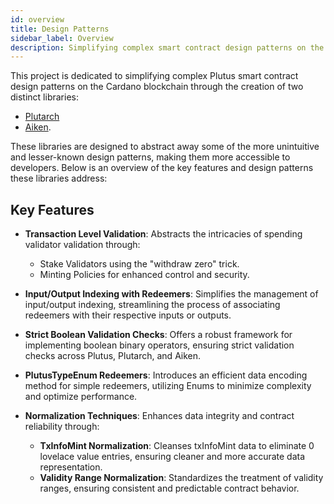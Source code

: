 ```yaml
---
id: overview
title: Design Patterns
sidebar_label: Overview
description: Simplifying complex smart contract design patterns on the Cardano blockchain
---
```


This project is dedicated to simplifying complex Plutus smart contract design patterns on the Cardano blockchain through the creation of two distinct libraries:

- [Plutarch](https://github.com/Anastasia-Labs/plutarch-design-patterns)
- [Aiken](https://github.com/Anastasia-Labs/aiken-design-patterns).

These libraries are designed to abstract away some of the more unintuitive and lesser-known design patterns, making them more accessible to developers. Below is an overview of the key features and design patterns these libraries address:

## Key Features

- **Transaction Level Validation**: Abstracts the intricacies of spending validator validation through:
  - Stake Validators using the "withdraw zero" trick.
  - Minting Policies for enhanced control and security.

- **Input/Output Indexing with Redeemers**: Simplifies the management of input/output indexing, streamlining the process of associating redeemers with their respective inputs or outputs.

- **Strict Boolean Validation Checks**: Offers a robust framework for implementing boolean binary operators, ensuring strict validation checks across Plutus, Plutarch, and Aiken.

- **PlutusTypeEnum Redeemers**: Introduces an efficient data encoding method for simple redeemers, utilizing Enums to minimize complexity and optimize performance.

- **Normalization Techniques**: Enhances data integrity and contract reliability through:
  - **TxInfoMint Normalization**: Cleanses txInfoMint data to eliminate 0 lovelace value entries, ensuring cleaner and more accurate data representation.
  - **Validity Range Normalization**: Standardizes the treatment of validity ranges, ensuring consistent and predictable contract behavior.
